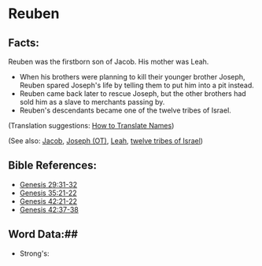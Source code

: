 # Reuben #

## Facts: ##

Reuben was the firstborn son of Jacob. His mother was Leah.

 * When his brothers were planning to kill their younger brother Joseph, Reuben spared Joseph's life by telling them to put him into a pit instead.
 * Reuben came back later to rescue Joseph, but the other brothers had sold him as a slave to merchants passing by.
 * Reuben's descendants became one of the twelve tribes of Israel.

(Translation suggestions: [How to Translate Names](rc://en/ta/man/translate/translate-names))

(See also: [Jacob](../other/jacob.md), [Joseph (OT)](../other/josephot.md), [Leah](../other/leah.md), [twelve tribes of Israel](../other/12tribesofisrael.md))

## Bible References: ##

* [Genesis 29:31-32](rc://en/tn/help/gen/29/31)
* [Genesis 35:21-22](rc://en/tn/help/gen/35/21)
* [Genesis 42:21-22](rc://en/tn/help/gen/42/21)
* [Genesis 42:37-38](rc://en/tn/help/gen/42/37)

## Word Data:##

* Strong's: 


